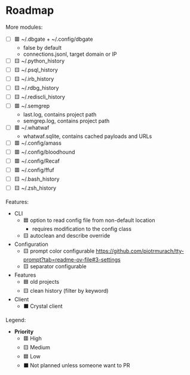 # Roadmap

More modules:

- [ ] 🟥 ~/.dbgate + ~/.config/dbgate
  - false by default
  - connections.jsonl, target domain or IP
- [ ] 🟨 ~/.python_history
- [ ] 🟨 ~/.psql_history
- [ ] 🟨 ~/.irb_history
- [ ] 🟨 ~/.rdbg_history
- [ ] 🟨 ~/.rediscli_history
- [ ] 🟥 ~/.semgrep
  - last.log, contains project path
  - semgrep.log, contains project path
- [ ] 🟥 ~/.whatwaf
  - whatwaf.sqlite, contains cached payloads and URLs
- [ ] 🟥 ~/.config/amass
- [ ] 🟥 ~/.config/bloodhound
- [ ] 🟥 ~/.config/Recaf
- [ ] 🟥 ~/.config/ffuf
- [ ] 🟨 ~/.bash_history
- [ ] 🟨 ~/.zsh_history

Features:

- CLI
  - 🟦 option to read config file from non-default location
    - requires modification to the config class
  - 🟨 autoclean and describe override
- Configuration
  - 🟨 prompt color configurable https://github.com/piotrmurach/tty-prompt?tab=readme-ov-file#3-settings
  - 🟨 separator configurable
- Features
  - 🟦 old projects
  - 🟨 clean history (filter by keyword)
- Client
  - ⬛ Crystal client

Legend:

- **Priority**
  - 🟥 High
  - 🟨 Medium
  - 🟦 Low
  - ⬛ Not planned unless someone want to PR
